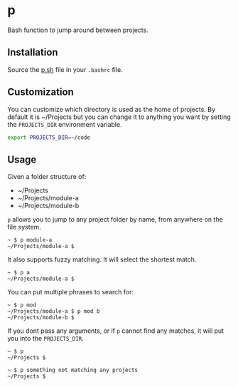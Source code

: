 # p

Bash function to jump around between projects.

## Installation

Source the [p.sh](./p.sh) file in your `.bashrc` file.

## Customization

You can customize which directory is used as the home of projects. By default
it is ~/Projects but you can change it to anything you want by setting the
`PROJECTS_DIR` environment variable.

```sh
export PROJECTS_DIR=~/code
```

## Usage

Given a folder structure of:

- ~/Projects
- ~/Projects/module-a
- ~/Projects/module-b

`p` allows you to jump to any project folder by name, from anywhere on the file
system.

```
~ $ p module-a
~/Projects/module-a $
```

It also supports fuzzy matching. It will select the shortest match.

```
~ $ p a
~/Projects/module-a $
```

You can put multiple phrases to search for:

```
~ $ p mod
~/Projects/module-a $ p mod b
~/Projects/module-b $
```

If you dont pass any arguments, or if `p` cannot find any matches, it will put
you into the `PROJECTS_DIR`.

```
~ $ p
~/Projects $
```

```
~ $ p something not matching any projects
~/Projects $
```


